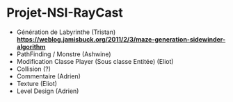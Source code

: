 ﻿# Projet-NSI-RayCast

- Génération de Labyrinthe (Tristan) **https://weblog.jamisbuck.org/2011/2/3/maze-generation-sidewinder-algorithm**
- PathFinding / Monstre (Ashwine)
- Modification Classe Player (Sous classe Entitée) (Eliot)
- Collision (?)
- Commentaire (Adrien)
- Texture (Eliot)
- Level Design (Adrien)
